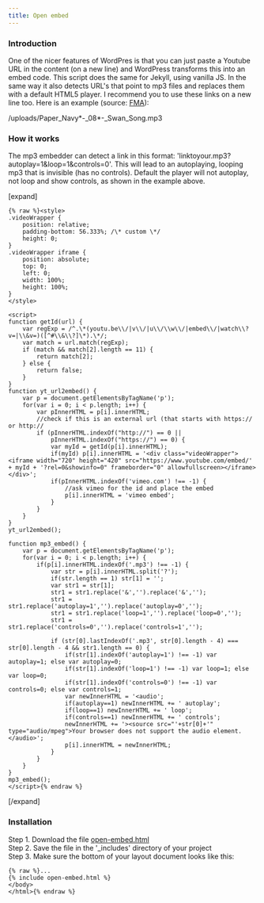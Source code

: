 ```yaml
---
title: Open embed
---
```



### Introduction

One of the nicer features of WordPres is that you can just paste a Youtube URL in the content (on a new line) and WordPress transforms this into an embed code. This script does the same for Jekyll, using vanilla JS. In the same way it also detects URL's that point to mp3 files and replaces them with a default HTML5 player. I recommend you to use these links on a new line too. Here is an example (source: [FMA](http://freemusicarchive.org/music/Paper_Navy/All_Grown_Up/08_Swan_Song)):

/uploads/Paper_Navy*-_08*-_Swan_Song.mp3

### How it works

The mp3 embedder can detect a link in this format: 'linktoyour.mp3?autoplay=1&loop=1&controls=0'. This will lead to an autoplaying, looping mp3 that is invisible (has no controls). Default the player will not autoplay, not loop and show controls, as shown in the example above.

[expand]

```
{% raw %}<style>
.videoWrapper {
	position: relative;
	padding-bottom: 56.333%; /\* custom \*/
	height: 0;
}
.videoWrapper iframe {
	position: absolute;
	top: 0;
	left: 0;
	width: 100%;
	height: 100%;
}
</style>

<script>
function getId(url) {
    var regExp = /^.\*(youtu.be\\/|v\\/|u\\/\\w\\/|embed\\/|watch\\?v=|\\&v=)([^#\\&\\?]\*).\*/;
    var match = url.match(regExp);
    if (match && match[2].length == 11) {
        return match[2];
    } else {
        return false;
    }
}
function yt_url2embed() {
    var p = document.getElementsByTagName('p');
    for(var i = 0; i < p.length; i++) {
        var pInnerHTML = p[i].innerHTML;
        //check if this is an external url (that starts with https:// or http://
        if (pInnerHTML.indexOf("http://") == 0 ||
            pInnerHTML.indexOf("https://") == 0) {
            var myId = getId(p[i].innerHTML);
            if(myId) p[i].innerHTML = '<div class="videoWrapper"><iframe width="720" height="420" src="https://www.youtube.com/embed/' + myId + '?rel=0&showinfo=0" frameborder="0" allowfullscreen></iframe></div>';
            if(pInnerHTML.indexOf('vimeo.com') !== -1) {
                //ask vimeo for the id and place the embed
                p[i].innerHTML = 'vimeo embed';
            }
        }
    }
}
yt_url2embed();

function mp3_embed() {
    var p = document.getElementsByTagName('p');
    for(var i = 0; i < p.length; i++) {
        if(p[i].innerHTML.indexOf('.mp3') !== -1) {
            var str = p[i].innerHTML.split('?');
            if(str.length == 1) str[1] = '';
            var str1 = str[1];
            str1 = str1.replace('&','').replace('&','');
            str1 = str1.replace('autoplay=1','').replace('autoplay=0','');
            str1 = str1.replace('loop=1','').replace('loop=0','');
            str1 = str1.replace('controls=0','').replace('controls=1','');

            if (str[0].lastIndexOf('.mp3', str[0].length - 4) === str[0].length - 4 && str1.length == 0) {
                if(str[1].indexOf('autoplay=1') !== -1) var autoplay=1; else var autoplay=0;
                if(str[1].indexOf('loop=1') !== -1) var loop=1; else var loop=0;
                if(str[1].indexOf('controls=0') !== -1) var controls=0; else var controls=1;
                var newInnerHTML = '<audio';
                if(autoplay==1) newInnerHTML += ' autoplay';
                if(loop==1) newInnerHTML += ' loop';
                if(controls==1) newInnerHTML += ' controls';
                newInnerHTML += '><source src="'+str[0]+'" type="audio/mpeg">Your browser does not support the audio element.</audio>';
                p[i].innerHTML = newInnerHTML;
            }
        }
    }
}
mp3_embed();
</script>{% endraw %}
```

[/expand]

### Installation

Step 1. Download the file [open-embed.html](https://raw.githubusercontent.com/jhvanderschee/jekyllcodex/gh-pages/_includes/open-embed.html)<br>Step 2. Save the file in the '_includes' directory of your project<br>Step 3. Make sure the bottom of your layout document looks like this:

```
{% raw %}...
{% include open-embed.html %}
</body>
</html>{% endraw %}
```